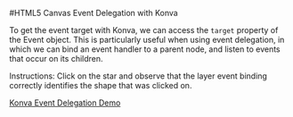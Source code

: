 
#HTML5 Canvas Event Delegation with Konva

To get the event target with Konva, we can access the `target` property
of the Event object.  This is particularly useful when using event delegation,
in which we can bind an event handler to a parent node, and listen to events
that occur on its children.

Instructions: Click on the star and observe that the layer event binding
correctly identifies the shape that was clicked on.

<a class="jsbin-embed" href="http://jsbin.com/kemayi/1/embed?js,output">Konva Event Delegation Demo</a><script src="http://static.jsbin.com/js/embed.js"></script>